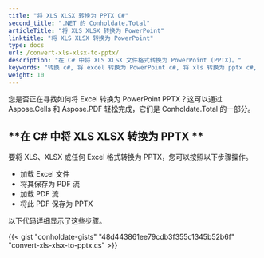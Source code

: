 ```yaml
---
title: "将 XLS XLSX 转换为 PPTX C#"
second_title: ".NET 的 Conholdate.Total"
articleTitle: "将 XLS XLSX 转换为 PowerPoint"
linktitle: "将 XLS XLSX 转换为 PowerPoint"
type: docs
url: /convert-xls-xlsx-to-pptx/
description: "在 C# 中将 XLS XLSX 文件格式转换为 PowerPoint (PPTX)。"
keywords: "转换 c#, 将 excel 转换为 PowerPoint c#, 将 xls 转换为 pptx c#, 将 xlsx 转换为 powerpoint c#, .NET 转换 xls xlsx, xls 到 pptx .net, xlsx 到 pptx asp .net, c# 转换器为 xls, c# 转换器为 xlsx, excel to pptx c#, sheet to slide"
weight: 10
---
```


您是否正在寻找如何将 Excel 转换为 PowerPoint PPTX？这可以通过 Aspose.Cells 和 Aspose.PDF 轻松完成，它们是 Conholdate.Total 的一部分。

## **在 C# 中将 XLS XLSX 转换为 PPTX **
要将 XLS、XLSX 或任何 Excel 格式转换为 PPTX，您可以按照以下步骤操作。

- 加载 Excel 文件
- 将其保存为 PDF 流
- 加载 PDF 流
- 将此 PDF 保存为 PPTX

以下代码详细显示了这些步骤。

{{< gist "conholdate-gists" "48d443861ee79cdb3f355c1345b52b6f" "convert-xls-xlsx-to-pptx.cs" >}}
